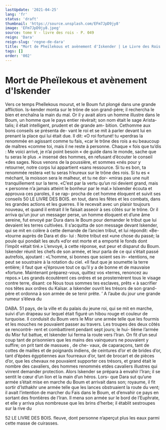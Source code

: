 ```yaml
---
lastUpdate: '2021-04-25'
lang: 'fr'
status: 'draft'
thumbnail: 'https://source.unsplash.com/EFm7JpD9jy8'
image: 'EFm7JpD9jy8.jpeg'
source: tome V - livre des rois - P. 049
reign: 'Dara'
reign-slug: 'regne-de-dara'
title: "Mort de Pheïlekous et avènement d'Iskender | Le Livre des Rois | Shâhnâmeh"
tags: []
order: '002'
---
```


<!-- LTeX: language=fr -->

# Mort de Pheïlekous et avènement d'Iskender

Vers ce temps Pheîlekous mourut, et le Boum fut plongé dans une grande affliction. Is-kender monta sur le trône de son grand-père; il rechercha le bien
et enchaîna la main du mal. Or il y avait alors un homme illustre dans le Boum, un homme que le pays entier révérait; son nom était le sage Arista-
talis; il était intelligent, prudent et de grande am- bition. Cethomme aux bons conseils se présenta de- vant le roi et se mit à parler devant lui en prenant la place qui lui était due. Il dit: «O roi fortuné! tu «perdras la renommée en agissant comme tu fais, «car le trône des rois a eu beaucoup de maîtres «comme toi, mais il ne reste à personne. Chaque
« fois que tu’dis : Me voici arrivé, je n’ai point besoin
« de guide dans le monde, sache que tu seras le plus .« insensé des hommes, en refusant d’écouter le conseil
«des sages. Nous venons de la poussière, et sommes «nés pour y retourner, notre corps lui appartient «sans ressource. Si tu es bon, ta renommée restera «et tu seras h’eureux sur le trône des rois. Si tu es
« méchant, la moisson sera le malheur, et tu ne dor-
«miras pas une nuit tranquillement sur la terre. «C’est par la vertu qu’un roi devient grand, mais
« personne n’a jamais atteint le bonheur par le mal.» Islxender écouta et approuva ces paroles, il se rap- procha de cet homme éloquent et suivit ses conseils
50 LE LIVRE DES BOIS.
en tout, dans les fêtes et les combats, dans les grandes
actions et les guerres. Il le recevait avec un plaisir
toujours nouveau, et quand il entrait il le faisait asseoir à ses côtés sur le trône.
Or il arriva qu’un jour un messager perse, un
homme éloquent et d’une âme sereine, fut envoyé
par Dura dans le Boum pour demander le tribut que
lui devaient les terres cultivées. II s’acquitta de son
message devant Iskender, qui se mit en colère à cette
demande de l’ancien tribut, et lui répondit: «Be-
«tourne auprès de Dara et dis- lui : Notre tribut est
«une chose du passé; la poule qui pondait les œufs
«d’or est morte et a emporté le fonds dont l’impôt
«était tiré.» L’envoyé, à cette réponse, eut peur et
disparut du Boum. Iskender réunit les chefs de son
armée, et leur parla de ce qui s’était passé autrefois,
ajoutant : «L’homme, si bonnes que soient ses in-
«tentions, ne peut se soustraire à la rotation du ciel.
«Il faut que je soumette la terre entière; il faut que «j’éprouve tout ce qu’il y a de bonne et de mauvaise
«fortune. Maintenant préparez-vous, quittez vos «terres, renoncez au repos.» Les grands écoutèrent
ces ordres et se prosternèrent tous le visage contre terre, disant: ce Nous tous sommes tes esclaves, prêts « à sacrifier nos têtes aux ordres du Kaïsar. a Iskender ouvrit les trésors de son grand-père et ordonna à
son armée de se tenir prête. ’
A l’aube du jour une grande rumeur s’éleva du

DABA. 51 pays, de la ville et du palais du jeune roi, qui se
mit en marche, suivi d’un drapeau sur lequel était figuré un hibou rouge et couleur de turquoise. Il conduisit du Boum vers le Misr une armée telle que les fourmis et les mouches ne pouvaient passer au travers. Les troupes des deux côtés se rencontrè-
rent et combattirent pendant sept jours; le hui- tième l’armée du Misr fut battue, et Iskender lui
ferma la route vers l’Iran. On fit d’un seul coup tant
de prisonniers que les mains des vainqueurs ne pouvaient y suffire; on prit tant de massues , de che- vaux, de caparaçons, tant de cottes de mailles et de poignards indiens, de ceintures d’or et de brides
d’or, tant d’épées égyptiennes aux fourreaux d’or,
tant de brocart et de pièces d’or, que les chevaux ne pouvaient supporter ces trésors, et grand était le nombre des cavaliers, des hommes renommés etdes cavaliers illustres qui vinrent demander protection.
Alors lskender se prépara à envahir l’Iran; il se sentit le cœur d’un lion et la main d’un héros. Lors- que Dara sut qu’une armée s’était mise en marche
du Boum et arrivait dans son; royaume, il fit sortir d’Isthakhr une armée telle que les lances obstruaient
la route du vent; il avait l’intention de marcher du Fais dans le Boum, et d’envahir ce pays en sortant
des frontières de l’Iran. Il mena son armée sur le bord
de l’Euphrate, et elle y arriva plus nombreuse que les brins d’herbe; il établit sestroupes sur la rive du

52 LE LIVRE DES BOIS.
fleuve, dont personne n’aperçut plus les eaux parmi
cette masse de cuirasses.

